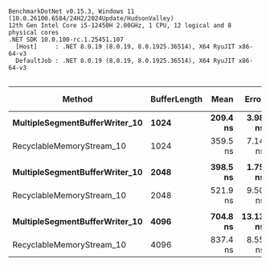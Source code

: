 ```

BenchmarkDotNet v0.15.3, Windows 11 (10.0.26100.6584/24H2/2024Update/HudsonValley)
12th Gen Intel Core i5-12450H 2.00GHz, 1 CPU, 12 logical and 8 physical cores
.NET SDK 10.0.100-rc.1.25451.107
  [Host]     : .NET 8.0.19 (8.0.19, 8.0.1925.36514), X64 RyuJIT x86-64-v3
  DefaultJob : .NET 8.0.19 (8.0.19, 8.0.1925.36514), X64 RyuJIT x86-64-v3


```
| Method                         | BufferLength | Mean     | Error    | StdDev   | Ratio | RatioSD | Gen0   | Allocated | Alloc Ratio |
|------------------------------- |------------- |---------:|---------:|---------:|------:|--------:|-------:|----------:|------------:|
| **MultipleSegmentBufferWriter_10** | **1024**         | **209.4 ns** |  **3.98 ns** |  **4.26 ns** |  **1.00** |    **0.03** | **0.0293** |     **184 B** |        **1.00** |
| RecyclableMemoryStream_10      | 1024         | 359.5 ns |  7.14 ns |  9.53 ns |  1.72 |    0.06 | 0.0443 |     280 B |        1.52 |
|                                |              |          |          |          |       |         |        |           |             |
| **MultipleSegmentBufferWriter_10** | **2048**         | **398.5 ns** |  **1.75 ns** |  **1.46 ns** |  **1.00** |    **0.00** | **0.0291** |     **184 B** |        **1.00** |
| RecyclableMemoryStream_10      | 2048         | 521.9 ns |  9.50 ns |  8.89 ns |  1.31 |    0.02 | 0.0439 |     280 B |        1.52 |
|                                |              |          |          |          |       |         |        |           |             |
| **MultipleSegmentBufferWriter_10** | **4096**         | **704.8 ns** | **13.13 ns** | **11.64 ns** |  **1.00** |    **0.02** | **0.0286** |     **184 B** |        **1.00** |
| RecyclableMemoryStream_10      | 4096         | 837.4 ns |  8.55 ns |  7.58 ns |  1.19 |    0.02 | 0.0439 |     280 B |        1.52 |
